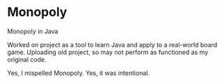 # Monopoly
Monopoly in Java

Worked on project as a tool to learn Java and apply to a real-world board game.
Uploading old project, so may not perform as functioned as my original code.

Yes, I mispelled Monopoly. Yes, it was intentional.
